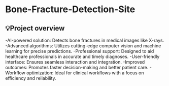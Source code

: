 # Bone-Fracture-Detection-Site 
## 💡Project overview
  -AI-powered solution: Detects bone fractures in medical images like X-rays.
  -Advanced algorithms: Utilizes cutting-edge computer vision and machine learning for precise predictions.
  -Professional support: Designed to aid healthcare professionals in accurate and timely diagnoses.
  -User-friendly interface: Ensures seamless interaction and integration.
  -Improved outcomes: Promotes faster decision-making and better patient care.
  -Workflow optimization: Ideal for clinical workflows with a focus on efficiency and reliability.

